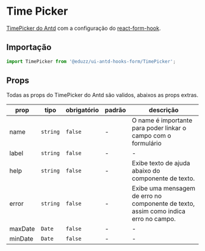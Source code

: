 # Time Picker

[TimePicker do Antd](https://ant.design/components/date-picker) com a
configuração do [react-form-hook](https://react-hook-form.com).

## Importação

```js
import TimePicker from '@eduzz/ui-antd-hooks-form/TimePicker';
```

## Props

Todas as props do TimePicker do Antd são validos, abaixos as props extras.

| prop    | tipo     | obrigatório | padrão | descrição                                                                           |
| ------- | -------- | ----------- | ------ | ----------------------------------------------------------------------------------- |
| name    | `string` | `false`     | -      | O name é importante para poder linkar o campo com o formulário                      |
| label   | `string` | `false`     | -      | -                                                                                   |
| help    | `string` | `false`     | -      | Exibe texto de ajuda abaixo do componente de texto.                                 |
| error   | `string` | `false`     | -      | Exibe uma mensagem de erro no componente de texto, assim como indica erro no campo. |
| maxDate | `Date`   | `false`     | -      | -                                                                                   |
| minDate | `Date`   | `false`     | -      | -                                                                                   |

